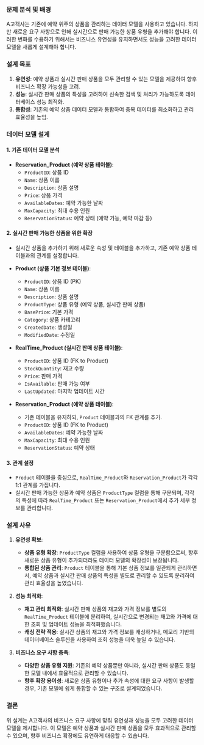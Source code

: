 ### 문제 분석 및 배경
A고객사는 기존에 예약 위주의 상품을 관리하는 데이터 모델을 사용하고 있습니다. 하지만 새로운 요구 사항으로 인해 실시간으로 판매 가능한 상품 유형을 추가해야 합니다. 이러한 변화를 수용하기 위해서는 비즈니스 유연성을 유지하면서도 성능을 고려한 데이터 모델을 새롭게 설계해야 합니다.

### 설계 목표
1. **유연성**: 예약 상품과 실시간 판매 상품을 모두 관리할 수 있는 모델을 제공하여 향후 비즈니스 확장 가능성을 고려.
2. **성능**: 실시간 판매 상품의 특성을 고려하여 신속한 검색 및 처리가 가능하도록 데이터베이스 성능 최적화.
3. **통합성**: 기존의 예약 상품 데이터 모델과 통합하여 중복 데이터를 최소화하고 관리 효율성을 높임.

### 데이터 모델 설계

#### 1. **기존 데이터 모델 분석**
   - **Reservation_Product (예약 상품 테이블)**:
     - `ProductID`: 상품 ID
     - `Name`: 상품 이름
     - `Description`: 상품 설명
     - `Price`: 상품 가격
     - `AvailableDates`: 예약 가능한 날짜
     - `MaxCapacity`: 최대 수용 인원
     - `ReservationStatus`: 예약 상태 (예약 가능, 예약 마감 등)

#### 2. **실시간 판매 가능한 상품을 위한 확장**
   - 실시간 상품을 추가하기 위해 새로운 속성 및 테이블을 추가하고, 기존 예약 상품 테이블과의 관계를 설정합니다.

   - **Product (상품 기본 정보 테이블)**:
     - `ProductID`: 상품 ID (PK)
     - `Name`: 상품 이름
     - `Description`: 상품 설명
     - `ProductType`: 상품 유형 (예약 상품, 실시간 판매 상품)
     - `BasePrice`: 기본 가격
     - `Category`: 상품 카테고리
     - `CreatedDate`: 생성일
     - `ModifiedDate`: 수정일

   - **RealTime_Product (실시간 판매 상품 테이블)**:
     - `ProductID`: 상품 ID (FK to Product)
     - `StockQuantity`: 재고 수량
     - `Price`: 판매 가격
     - `IsAvailable`: 판매 가능 여부
     - `LastUpdated`: 마지막 업데이트 시간

   - **Reservation_Product (예약 상품 테이블)**:
     - 기존 테이블을 유지하되, `Product` 테이블과의 FK 관계를 추가.
     - `ProductID`: 상품 ID (FK to Product)
     - `AvailableDates`: 예약 가능한 날짜
     - `MaxCapacity`: 최대 수용 인원
     - `ReservationStatus`: 예약 상태

#### 3. **관계 설정**
   - `Product` 테이블을 중심으로, `RealTime_Product`와 `Reservation_Product`가 각각 1:1 관계를 가집니다.
   - 실시간 판매 가능한 상품과 예약 상품은 `ProductType` 컬럼을 통해 구분되며, 각각의 특성에 따라 `RealTime_Product` 또는 `Reservation_Product`에서 추가 세부 정보를 관리합니다.

### 설계 사유

1. **유연성 확보**:
   - **상품 유형 확장**: `ProductType` 컬럼을 사용하여 상품 유형을 구분함으로써, 향후 새로운 상품 유형이 추가되더라도 데이터 모델의 확장성이 보장됩니다.
   - **통합된 상품 관리**: `Product` 테이블을 통해 기본 상품 정보를 일관되게 관리하면서, 예약 상품과 실시간 판매 상품의 특성을 별도로 관리할 수 있도록 분리하여 관리 효율성을 높였습니다.

2. **성능 최적화**:
   - **재고 관리 최적화**: 실시간 판매 상품의 재고와 가격 정보를 별도의 `RealTime_Product` 테이블에 분리하여, 실시간으로 변경되는 재고와 가격에 대한 조회 및 업데이트 성능을 최적화했습니다.
   - **캐싱 전략 적용**: 실시간 상품의 재고와 가격 정보를 캐싱하거나, 메모리 기반의 데이터베이스 솔루션을 사용하여 조회 성능을 더욱 높일 수 있습니다.

3. **비즈니스 요구 사항 충족**:
   - **다양한 상품 유형 지원**: 기존의 예약 상품뿐만 아니라, 실시간 판매 상품도 동일한 모델 내에서 효율적으로 관리할 수 있습니다.
   - **향후 확장 용이성**: 새로운 상품 유형이나 추가 속성에 대한 요구 사항이 발생할 경우, 기존 모델에 쉽게 통합할 수 있는 구조로 설계되었습니다.

### 결론
위 설계는 A고객사의 비즈니스 요구 사항에 맞춰 유연성과 성능을 모두 고려한 데이터 모델을 제시합니다. 이 모델은 예약 상품과 실시간 판매 상품을 모두 효과적으로 관리할 수 있으며, 향후 비즈니스 확장에도 유연하게 대응할 수 있습니다.
